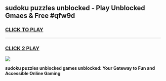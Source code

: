
## sudoku puzzles unblocked - Play Unblocked Gmaes & Free #qfw9d
<h3>
<a href="https://news.freeplayer.one?title=sudoku_puzzles_unblocked&ref=27F">CLICK TO PLAY</a></h3>
<hr>

<h3>
<a href="https://news.freeplayer.one?title=sudoku_puzzles_unblocked&ref=27F">CLICK 2 PLAY</a>
  
</h3>

<a href="https://news.freeplayer.one?title=sudoku_puzzles_unblocked&ref=27F/"><img src="https://clearcache.store/games.png"></a>


**sudoku puzzles unblocked games unblocked: Your Gateway to Fun and Accessible Online Gaming**
